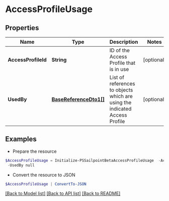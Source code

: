 # AccessProfileUsage
## Properties

Name | Type | Description | Notes
------------ | ------------- | ------------- | -------------
**AccessProfileId** | **String** | ID of the Access Profile that is in use | [optional] 
**UsedBy** | [**BaseReferenceDto1[]**](BaseReferenceDto1.md) | List of references to objects which are using the indicated Access Profile | [optional] 

## Examples

- Prepare the resource
```powershell
$AccessProfileUsage = Initialize-PSSailpointBetaAccessProfileUsage  -AccessProfileId 2c91808876438bbb017668c21919ecca `
 -UsedBy null
```

- Convert the resource to JSON
```powershell
$AccessProfileUsage | ConvertTo-JSON
```

[[Back to Model list]](../README.md#documentation-for-models) [[Back to API list]](../README.md#documentation-for-api-endpoints) [[Back to README]](../README.md)

